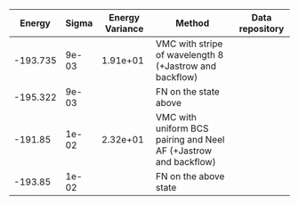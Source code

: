 |       Energy          |  Sigma          | Energy Variance  |  Method                                                          | Data repository                |
| ----------------------| ----------------| -----------------|------------------------------------------------------------------|------------------------------- |
|     -193.735          |   9e-03       |  1.91e+01        |  VMC with stripe of wavelength 8  (+Jastrow and backflow)        |                                |
|     -195.322          |   9e-03       |                  |  FN on the state above                                           |                                |
|     -191.85           |   1e-02       |  2.32e+01        |  VMC with uniform BCS pairing and Neel AF (+Jastrow and backflow)|                                |
|     -193.85           |   1e-02        |                  |  FN on the above state                                           |                                |  
